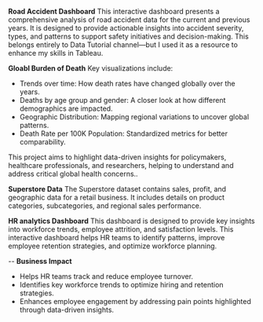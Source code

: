 **Road Accident Dashboard**
This interactive dashboard presents a comprehensive analysis of road accident data for the current and previous years. It is designed to provide actionable insights into accident severity, types, and patterns to support safety initiatives and decision-making.
This belongs entirely to Data Tutorial channel—but I used it as a resource to enhance my skills in Tableau.

**Gloabl Burden of Death**
Key visualizations include:
 - Trends over time: How death rates have changed globally over the years.
 - Deaths by age group and gender: A closer look at how different demographics are impacted.
- Geographic Distribution: Mapping regional variations to uncover global patterns.
- Death Rate per 100K Population: Standardized metrics for better comparability.

This project aims to highlight data-driven insights for policymakers, healthcare professionals, and researchers, helping to understand and address critical global health concerns..

**Superstore Data**
The Superstore dataset contains sales, profit, and geographic data for a retail business. It includes details on product categories, subcategories, and regional sales performance.

**HR analytics Dashboard**
This dashboard is designed to provide key insights into workforce trends, employee attrition, and satisfaction levels. This interactive dashboard helps HR teams to identify patterns, improve employee retention strategies, and optimize workforce planning.

-- **Business Impact**
 - Helps HR teams track and reduce employee turnover.
 - Identifies key workforce trends to optimize hiring and retention strategies.
 - Enhances employee engagement by addressing pain points highlighted through data-driven insights.
